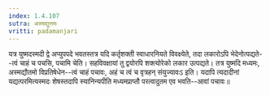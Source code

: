 ```yaml
---
index: 1.4.107
sutra: अस्मद्युत्तमः
vritti: padamanjari
---
```


 यत्र युष्मदस्मदी द्वे अप्युपपदे भवतस्तत्र यदि कर्तृशक्ती स्वाधारनियते विवक्ष्येते, तदा लकारोऽपि भेदेनोत्पद्यते--त्वं चाहं च पचसि, पचामि चेति। सहविवक्षायां तु द्वयोरपि शक्त्योरेको लकार उत्पद्यते। तत्र युष्मदि मध्यमः, अस्मद्यौतमो विप्रतिषेधेन--त्वं चाहं पचावः, अहं च त्वं च वृत्रहन् संयुज्यावःऽ इति। यदापि त्यदादीनां यद्यत्परमित्यस्मदः शेषस्तदापि स्यानिन्यपीति मध्यमप्राप्तौ परत्वादुतम एव भवति--आवां पचावः॥
